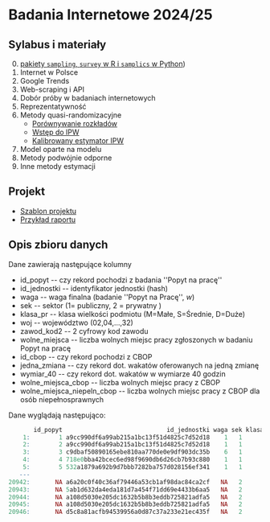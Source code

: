 # Badania Internetowe 2024/25

## Sylabus i materiały

0.  [pakiety `sampling`, `survey` w R i `samplics` w Python](https://htmlpreview.github.io/?https://github.com/DepartmentOfStatisticsPUE/bi-2025/blob/main/notebooks/00-survey.html))
1.  Internet w Polsce
2.  Google Trends
3.  Web-scraping i API
4.  Dobór próby w badaniach internetowych
5.  Reprezentatywność
6.  Metody quasi-randomizacyjne
    - [Porównywanie rozkładów](https://htmlpreview.github.io/?https://github.com/DepartmentOfStatisticsPUE/bi-2025/blob/main/notebooks/05-porownywanie-rozkladow.html)
    - [Wstęp do IPW](https://htmlpreview.github.io/?https://github.com/DepartmentOfStatisticsPUE/bi-2025/blob/main/notebooks/06-ipw-1.html)
    - [Kalibrowany estymator IPW](https://htmlpreview.github.io/?https://github.com/DepartmentOfStatisticsPUE/bi-2025/blob/main/notebooks/06-ipw-2.html)
7.  Model oparte na modelu
8.  Metody podwójnie odporne
9.  Inne metody estymacji

## Projekt

-   [Szablon projektu](zaliczenie/szablon.qmd)
-   [Przykład raportu](https://htmlpreview.github.io/?https://github.com/DepartmentOfStatisticsPUE/bi-2025/blob/main/zaliczenie/projekt-przyklad.html)

## Opis zbioru danych

Dane zawierają następujące kolumny

-   id_popyt -- czy rekord pochodzi z badania ''Popyt na pracę''
-   id_jednostki -- identyfikator jednostki (hash)
-   waga -- waga finalna (badanie ''Popyt na Pracę'', $w$)
-   sek -- sektor (1= publiczny, 2 = prywatny )
-   klasa_pr -- klasa wielkości podmiotu (M=Małe, S=Średnie, D=Duże)
-   woj -- województwo (02,04,...,32)
-   zawod_kod2 -- 2 cyfrowy kod zawodu
-   wolne_miejsca -- liczba wolnych miejsc pracy zgłoszonych w badaniu
    Popyt na pracę
-   id_cbop -- czy rekord pochodzi z CBOP
-   jedna_zmiana -- czy rekord dot. wakatów oferowanych na jedną zmianę
-   wymiar_40 -- czy rekord dot. wakatów w wymiarze 40 godzin
-   wolne_miejsca_cbop -- liczba wolnych miejsc pracy z CBOP
-   wolne_miejsca_niepeln_cbop -- liczba wolnych miejsc pracy z CBOP dla
    osób niepełnosprawnych

Dane wyglądają następująco:

``` r
       id_popyt                             id_jednostki waga sek klasa_pr sekc_pkd woj zawod_kod2 wolne_miejsca id_cbop jedna_zmiana wymiar_40 wolne_miejsca_cbop wolne_miejsca_niepeln_cbop
    1:        1 a9cc990df6a99ab215a1bc13f51d4825c7d52d18    1   1        D        O  14          1             2      NA           NA        NA                 NA                         NA
    2:        2 a9cc990df6a99ab215a1bc13f51d4825c7d52d18    1   1        D        O  14          2             7      NA           NA        NA                 NA                         NA
    3:        3 c9dbaf50890165ebe810aa770de0e9df903dc35b    6   1        D        O  24          2             6      NA           NA        NA                 NA                         NA
    4:        4 718e0bba42bcec6ed98f9690db6d26cb7b93c880    1   1        D      R.S  14          2             7      NA           NA        NA                 NA                         NA
    5:        5 532a1879a692b9d7bbb7282ba757d028156ef341    1   1        D      R.S  14          2             6      NA           NA        NA                 NA                         NA
   ---                                                                                                                                                                                       
20942:       NA a6a20c0f40c36af79446a53cb1af98dac84ca2cf   NA   2        S        G  08          9            NA       1         TRUE      TRUE                  2                          1
20943:       NA 5ab1d632da4eda181d7a454f71dd69e4433b6aa5   NA   2        D        H  08          9            NA       1        FALSE      TRUE                  1                          0
20944:       NA a108d5030e205dc1632b5b8b3eddb725821adfa5   NA   2        S        I  08          7            NA       1         TRUE      TRUE                  1                          0
20945:       NA a108d5030e205dc1632b5b8b3eddb725821adfa5   NA   2        S        I  08          9            NA       1         TRUE      TRUE                 15                          0
20946:       NA d5c8a81acfb94539956a0d87c37a233e21ec435f   NA   2        M        H  08          7            NA       1        FALSE      TRUE                  1                          0
```
